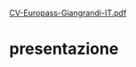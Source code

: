 [CV-Europass-Giangrandi-IT.pdf](https://github.com/lucadjangro/presentazione/files/8472018/CV-Europass-Giangrandi-IT.pdf)
# presentazione
